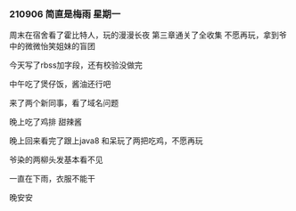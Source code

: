 ### 210906  简直是梅雨  星期一

周末在宿舍看了霍比特人，玩的漫漫长夜 第三章通关了全收集 不愿再玩，拿到爷中的微微怡笑姐妹的盲团

今天写了rbss加字段，还有校验没做完

中午吃了煲仔饭，酱油还行吧

来了两个新同事，看了域名问题

晚上吃了鸡排 甜辣酱

晚上回来看完了跟上java8 和呆玩了两把吃鸡，不愿再玩

爷染的两柳头发基本看不见

一直在下雨，衣服不能干

晚安安
